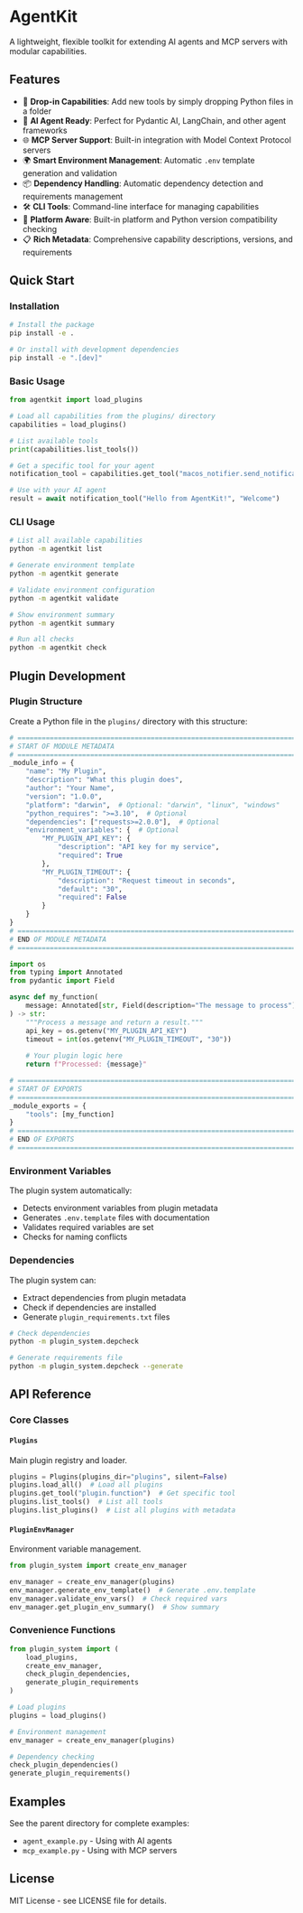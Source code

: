 # AgentKit

A lightweight, flexible toolkit for extending AI agents and MCP servers with modular capabilities.

## Features

- 🔌 **Drop-in Capabilities**: Add new tools by simply dropping Python files in a folder
- 🤖 **AI Agent Ready**: Perfect for Pydantic AI, LangChain, and other agent frameworks
- 🌐 **MCP Server Support**: Built-in integration with Model Context Protocol servers
- 🌍 **Smart Environment Management**: Automatic `.env` template generation and validation
- 📦 **Dependency Handling**: Automatic dependency detection and requirements management
- 🛠️ **CLI Tools**: Command-line interface for managing capabilities
- 🔧 **Platform Aware**: Built-in platform and Python version compatibility checking
- 📋 **Rich Metadata**: Comprehensive capability descriptions, versions, and requirements

## Quick Start

### Installation

```bash
# Install the package
pip install -e .

# Or install with development dependencies
pip install -e ".[dev]"
```

### Basic Usage

```python
from agentkit import load_plugins

# Load all capabilities from the plugins/ directory
capabilities = load_plugins()

# List available tools
print(capabilities.list_tools())

# Get a specific tool for your agent
notification_tool = capabilities.get_tool("macos_notifier.send_notification")

# Use with your AI agent
result = await notification_tool("Hello from AgentKit!", "Welcome")
```

### CLI Usage

```bash
# List all available capabilities
python -m agentkit list

# Generate environment template
python -m agentkit generate

# Validate environment configuration
python -m agentkit validate

# Show environment summary
python -m agentkit summary

# Run all checks
python -m agentkit check
```

## Plugin Development

### Plugin Structure

Create a Python file in the `plugins/` directory with this structure:

```python
# =============================================================================
# START OF MODULE METADATA
# =============================================================================
_module_info = {
    "name": "My Plugin",
    "description": "What this plugin does",
    "author": "Your Name",
    "version": "1.0.0",
    "platform": "darwin",  # Optional: "darwin", "linux", "windows"
    "python_requires": ">=3.10",  # Optional
    "dependencies": ["requests>=2.0.0"],  # Optional
    "environment_variables": {  # Optional
        "MY_PLUGIN_API_KEY": {
            "description": "API key for my service",
            "required": True
        },
        "MY_PLUGIN_TIMEOUT": {
            "description": "Request timeout in seconds",
            "default": "30",
            "required": False
        }
    }
}
# =============================================================================
# END OF MODULE METADATA
# =============================================================================

import os
from typing import Annotated
from pydantic import Field

async def my_function(
    message: Annotated[str, Field(description="The message to process")]
) -> str:
    """Process a message and return a result."""
    api_key = os.getenv("MY_PLUGIN_API_KEY")
    timeout = int(os.getenv("MY_PLUGIN_TIMEOUT", "30"))
    
    # Your plugin logic here
    return f"Processed: {message}"

# =============================================================================
# START OF EXPORTS
# =============================================================================
_module_exports = {
    "tools": [my_function]
}
# =============================================================================
# END OF EXPORTS
# =============================================================================
```

### Environment Variables

The plugin system automatically:
- Detects environment variables from plugin metadata
- Generates `.env.template` files with documentation
- Validates required variables are set
- Checks for naming conflicts

### Dependencies

The plugin system can:
- Extract dependencies from plugin metadata
- Check if dependencies are installed
- Generate `plugin_requirements.txt` files

```bash
# Check dependencies
python -m plugin_system.depcheck

# Generate requirements file
python -m plugin_system.depcheck --generate
```

## API Reference

### Core Classes

#### `Plugins`

Main plugin registry and loader.

```python
plugins = Plugins(plugins_dir="plugins", silent=False)
plugins.load_all()  # Load all plugins
plugins.get_tool("plugin.function")  # Get specific tool
plugins.list_tools()  # List all tools
plugins.list_plugins()  # List all plugins with metadata
```

#### `PluginEnvManager`

Environment variable management.

```python
from plugin_system import create_env_manager

env_manager = create_env_manager(plugins)
env_manager.generate_env_template()  # Generate .env.template
env_manager.validate_env_vars()  # Check required vars
env_manager.get_plugin_env_summary()  # Show summary
```

### Convenience Functions

```python
from plugin_system import (
    load_plugins,
    create_env_manager,
    check_plugin_dependencies,
    generate_plugin_requirements
)

# Load plugins
plugins = load_plugins()

# Environment management
env_manager = create_env_manager(plugins)

# Dependency checking
check_plugin_dependencies()
generate_plugin_requirements()
```

## Examples

See the parent directory for complete examples:
- `agent_example.py` - Using with AI agents
- `mcp_example.py` - Using with MCP servers

## License

MIT License - see LICENSE file for details. 